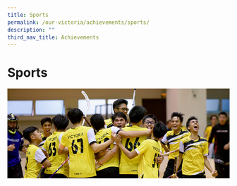 ```yaml
---
title: Sports
permalink: /our-victoria/achievements/sports/
description: ""
third_nav_title: Achievements
---
```

# **Sports**

![](/images/ach_sports-2017.jpg)